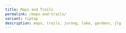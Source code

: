 ```yaml
---
title: Maps and Trails
permalink: /maps-and-trails/
variant: tiptap
description: maps, trails, jurong, lake, gardens, jlg
---
```

<p></p>
